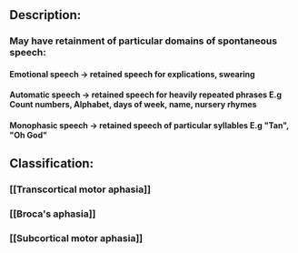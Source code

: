 # 
## Description:
### May have retainment of particular domains of spontaneous speech:
#### Emotional speech -> retained speech for explications, swearing
#### Automatic speech -> retained speech for heavily repeated phrases E.g Count numbers, Alphabet, days of week, name, nursery rhymes
#### Monophasic speech -> retained speech of particular syllables E.g "Tan", "Oh God"
## Classification:
### [[Transcortical motor aphasia]]
### [[Broca's aphasia]]
### [[Subcortical motor aphasia]]

